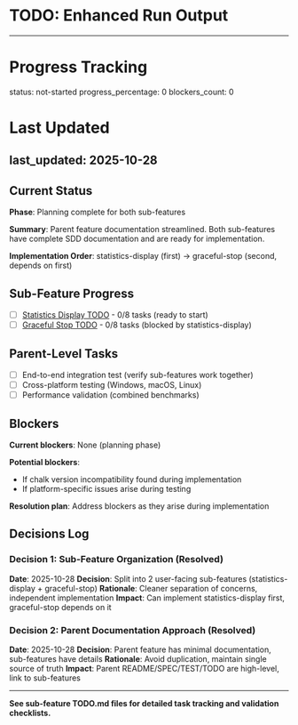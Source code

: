 # TODO: Enhanced Run Output

---

# Progress Tracking

status: not-started
progress_percentage: 0
blockers_count: 0

# Last Updated

## last_updated: 2025-10-28

## Current Status

**Phase**: Planning complete for both sub-features

**Summary**: Parent feature documentation streamlined. Both sub-features have complete SDD documentation and are ready for implementation.

**Implementation Order**: statistics-display (first) → graceful-stop (second, depends on first)

## Sub-Feature Progress

- [ ] [Statistics Display TODO](./features/statistics-display/TODO.md) - 0/8 tasks (ready to start)
- [ ] [Graceful Stop TODO](./features/graceful-stop/TODO.md) - 0/8 tasks (blocked by statistics-display)

## Parent-Level Tasks

- [ ] End-to-end integration test (verify sub-features work together)
- [ ] Cross-platform testing (Windows, macOS, Linux)
- [ ] Performance validation (combined benchmarks)

## Blockers

**Current blockers**: None (planning phase)

**Potential blockers**:

- If chalk version incompatibility found during implementation
- If platform-specific issues arise during testing

**Resolution plan**: Address blockers as they arise during implementation

## Decisions Log

### Decision 1: Sub-Feature Organization (Resolved)

**Date**: 2025-10-28
**Decision**: Split into 2 user-facing sub-features (statistics-display + graceful-stop)
**Rationale**: Cleaner separation of concerns, independent implementation
**Impact**: Can implement statistics-display first, graceful-stop depends on it

### Decision 2: Parent Documentation Approach (Resolved)

**Date**: 2025-10-28
**Decision**: Parent feature has minimal documentation, sub-features have details
**Rationale**: Avoid duplication, maintain single source of truth
**Impact**: Parent README/SPEC/TEST/TODO are high-level, link to sub-features

---

**See sub-feature TODO.md files for detailed task tracking and validation checklists.**

